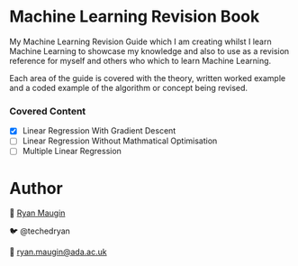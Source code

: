 # Machine Learning Revision Book
My Machine Learning Revision Guide which I am creating whilst I learn Machine Learning to showcase my knowledge 
and also to use as a revision reference for myself and others who which to learn Machine Learning.

Each area of the guide is covered with the theory, written worked example and a coded example of the algorithm or concept
being revised.

### Covered Content

- [x] Linear Regression With Gradient Descent
- [ ] Linear Regression Without Mathmatical Optimisation
- [ ] Multiple Linear Regression

# Author

🤖 [Ryan Maugin](https://ryanmaugin.github.io)

🐦 @techedryan

💌 ryan.maugin@ada.ac.uk
